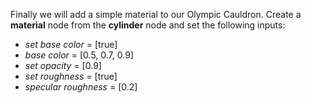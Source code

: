 Finally we will add a simple material to our Olympic Cauldron. Create a **material** node from the **cylinder** node and set the following inputs:

* *set base color* = [true]
* *base color* = [0.5, 0.7, 0.9]
* *set opacity* = [0.9]
* *set roughness* = [true]
* *specular roughness* = [0.2]
